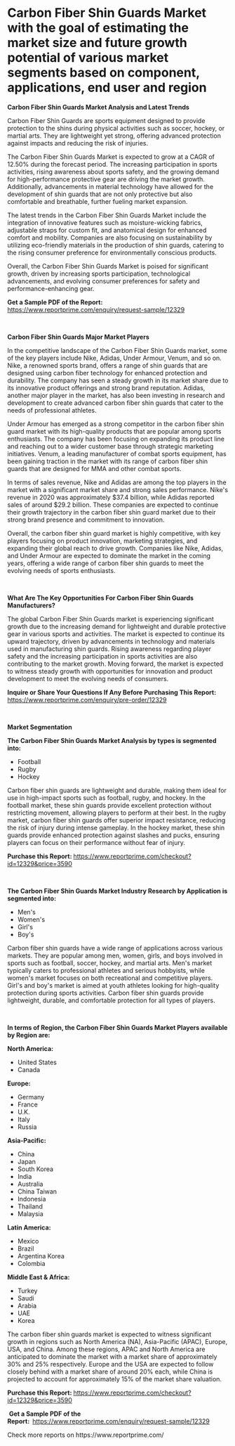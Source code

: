 <p><h1>Carbon Fiber Shin Guards Market with the goal of estimating the market size and future growth potential of various market segments based on component, applications, end user and region</h1></p><p><strong>Carbon Fiber Shin Guards Market Analysis and Latest Trends</strong></p>
<p><p>Carbon Fiber Shin Guards are sports equipment designed to provide protection to the shins during physical activities such as soccer, hockey, or martial arts. They are lightweight yet strong, offering advanced protection against impacts and reducing the risk of injuries.</p><p>The Carbon Fiber Shin Guards Market is expected to grow at a CAGR of 12.50% during the forecast period. The increasing participation in sports activities, rising awareness about sports safety, and the growing demand for high-performance protective gear are driving the market growth. Additionally, advancements in material technology have allowed for the development of shin guards that are not only protective but also comfortable and breathable, further fueling market expansion.</p><p>The latest trends in the Carbon Fiber Shin Guards Market include the integration of innovative features such as moisture-wicking fabrics, adjustable straps for custom fit, and anatomical design for enhanced comfort and mobility. Companies are also focusing on sustainability by utilizing eco-friendly materials in the production of shin guards, catering to the rising consumer preference for environmentally conscious products.</p><p>Overall, the Carbon Fiber Shin Guards Market is poised for significant growth, driven by increasing sports participation, technological advancements, and evolving consumer preferences for safety and performance-enhancing gear.</p></p>
<p><strong>Get a Sample PDF of the Report:&nbsp;</strong> <a href="https://www.reportprime.com/enquiry/request-sample/12329">https://www.reportprime.com/enquiry/request-sample/12329</a></p>
<p>&nbsp;</p>
<p><strong>Carbon Fiber Shin Guards Major Market Players</strong></p>
<p><p>In the competitive landscape of the Carbon Fiber Shin Guards market, some of the key players include Nike, Adidas, Under Armour, Venum, and so on. Nike, a renowned sports brand, offers a range of shin guards that are designed using carbon fiber technology for enhanced protection and durability. The company has seen a steady growth in its market share due to its innovative product offerings and strong brand reputation. Adidas, another major player in the market, has also been investing in research and development to create advanced carbon fiber shin guards that cater to the needs of professional athletes.</p><p>Under Armour has emerged as a strong competitor in the carbon fiber shin guard market with its high-quality products that are popular among sports enthusiasts. The company has been focusing on expanding its product line and reaching out to a wider customer base through strategic marketing initiatives. Venum, a leading manufacturer of combat sports equipment, has been gaining traction in the market with its range of carbon fiber shin guards that are designed for MMA and other combat sports.</p><p>In terms of sales revenue, Nike and Adidas are among the top players in the market with a significant market share and strong sales performance. Nike's revenue in 2020 was approximately $37.4 billion, while Adidas reported sales of around $29.2 billion. These companies are expected to continue their growth trajectory in the carbon fiber shin guard market due to their strong brand presence and commitment to innovation.</p><p>Overall, the carbon fiber shin guard market is highly competitive, with key players focusing on product innovation, marketing strategies, and expanding their global reach to drive growth. Companies like Nike, Adidas, and Under Armour are expected to dominate the market in the coming years, offering a wide range of carbon fiber shin guards to meet the evolving needs of sports enthusiasts.</p></p>
<p>&nbsp;</p>
<p><strong>What Are The Key Opportunities For Carbon Fiber Shin Guards Manufacturers?</strong></p>
<p><p>The global Carbon Fiber Shin Guards market is experiencing significant growth due to the increasing demand for lightweight and durable protective gear in various sports and activities. The market is expected to continue its upward trajectory, driven by advancements in technology and materials used in manufacturing shin guards. Rising awareness regarding player safety and the increasing participation in sports activities are also contributing to the market growth. Moving forward, the market is expected to witness steady growth with opportunities for innovation and product development to meet the evolving needs of consumers.</p></p>
<p><strong>Inquire or Share Your Questions If Any Before Purchasing This Report:</strong> <a href="https://www.reportprime.com/enquiry/pre-order/12329">https://www.reportprime.com/enquiry/pre-order/12329</a></p>
<p>&nbsp;</p>
<p><strong>Market Segmentation</strong></p>
<p><strong>The Carbon Fiber Shin Guards Market Analysis by types is segmented into:</strong></p>
<p><ul><li>Football</li><li>Rugby</li><li>Hockey</li></ul></p>
<p><p>Carbon fiber shin guards are lightweight and durable, making them ideal for use in high-impact sports such as football, rugby, and hockey. In the football market, these shin guards provide excellent protection without restricting movement, allowing players to perform at their best. In the rugby market, carbon fiber shin guards offer superior impact resistance, reducing the risk of injury during intense gameplay. In the hockey market, these shin guards provide enhanced protection against slashes and pucks, ensuring players can focus on their performance without fear of injury.</p></p>
<p><strong>Purchase this Report:&nbsp;</strong><a href="https://www.reportprime.com/checkout?id=12329&price=3590">https://www.reportprime.com/checkout?id=12329&price=3590</a></p>
<p>&nbsp;</p>
<p><strong>The Carbon Fiber Shin Guards Market Industry Research by Application is segmented into:</strong></p>
<p><ul><li>Men's</li><li>Women's</li><li>Girl's</li><li>Boy's</li></ul></p>
<p><p>Carbon fiber shin guards have a wide range of applications across various markets. They are popular among men, women, girls, and boys involved in sports such as football, soccer, hockey, and martial arts. Men's market typically caters to professional athletes and serious hobbyists, while women's market focuses on both recreational and competitive players. Girl's and boy's market is aimed at youth athletes looking for high-quality protection during sports activities. Carbon fiber shin guards provide lightweight, durable, and comfortable protection for all types of players.</p></p>
<p>&nbsp;</p>
<p><strong>In terms of Region, the Carbon Fiber Shin Guards Market Players available by Region are:</strong></p>
<p>
    <p> <strong> North America: </strong>
        <ul>
            <li>United States</li>
            <li>Canada</li>
        </ul>
        </p> 
    <p> <strong> Europe: </strong>
        <ul>
            <li>Germany</li>
            <li>France</li>
            <li>U.K.</li>
            <li>Italy</li>
            <li>Russia</li>
        </ul>
        </p> 
    <p> <strong> Asia-Pacific: </strong>
        <ul>
            <li>China</li>
            <li>Japan</li>
            <li>South Korea</li>
            <li>India</li>
            <li>Australia</li>
            <li>China Taiwan</li>
            <li>Indonesia</li>
            <li>Thailand</li>
            <li>Malaysia</li>
        </ul>
        </p> 
    <p> <strong> Latin America: </strong>
        <ul>
            <li>Mexico</li>
            <li>Brazil</li>
            <li>Argentina Korea</li>
            <li>Colombia</li>
        </ul>
        </p> 
    <p> <strong> Middle East & Africa: </strong>
        <ul>
            <li>Turkey</li>
            <li>Saudi</li>
            <li>Arabia</li>
            <li>UAE</li>
            <li>Korea</li>
        </ul>
    </p>
    </p>
<p><p>The carbon fiber shin guards market is expected to witness significant growth in regions such as North America (NA), Asia-Pacific (APAC), Europe, USA, and China. Among these regions, APAC and North America are anticipated to dominate the market with a market share of approximately 30% and 25% respectively. Europe and the USA are expected to follow closely behind with a market share of around 20% each, while China is projected to account for approximately 15% of the market share valuation.</p></p>
<p><strong>Purchase this Report: </strong><a href="https://www.reportprime.com/checkout?id=12329&price=3590">https://www.reportprime.com/checkout?id=12329&price=3590</a></p>
<p>&nbsp;<strong>Get a Sample PDF of the Report:&nbsp;&nbsp;</strong><a href="https://www.reportprime.com/enquiry/request-sample/12329">https://www.reportprime.com/enquiry/request-sample/12329</a></p>
<p><strong></strong></p>
<p>Check more reports on https://www.reportprime.com/</p>
